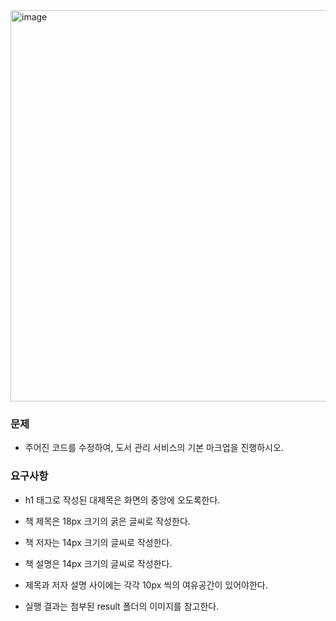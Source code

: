<img width="588" height="626" alt="image" src="https://github.com/user-attachments/assets/b7f3fd90-1e6e-4a6a-8bb6-c761f5cb1e13" />


### 문제
- 주어진 코드를 수정하여, 도서 관리 서비스의 기본 마크업을 진행하시오.
### 요구사항
- h1 태그로 작성된 대제목은 화면의 중앙에 오도록한다.
- 책 제목은 18px 크기의 굵은 글씨로 작성한다.
- 책 저자는 14px 크기의 글씨로 작성한다.
- 책 설명은 14px 크기의 글씨로 작성한다.
- 제목과 저자 설명 사이에는 각각 10px 씩의 여유공간이 있어야한다.

- 실행 결과는 첨부된 result 폴더의 이미지를 참고한다.

